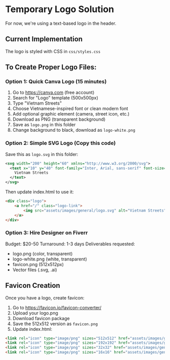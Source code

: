 # Temporary Logo Solution

For now, we're using a text-based logo in the header.

## Current Implementation
The logo is styled with CSS in `css/styles.css`

## To Create Proper Logo Files:

### Option 1: Quick Canva Logo (15 minutes)
1. Go to https://canva.com (free account)
2. Search for "Logo" template (500x500px)
3. Type "Vietnam Streets"
4. Choose Vietnamese-inspired font or clean modern font
5. Add optional graphic element (camera, street icon, etc.)
6. Download as PNG (transparent background)
7. Save as `logo.png` in this folder
8. Change background to black, download as `logo-white.png`

### Option 2: Simple SVG Logo (Copy this code)

Save this as `logo.svg` in this folder:

```svg
<svg width="200" height="60" xmlns="http://www.w3.org/2000/svg">
  <text x="10" y="40" font-family="Inter, Arial, sans-serif" font-size="24" font-weight="600" fill="#d73027">
    Vietnam Streets
  </text>
</svg>
```

Then update index.html to use it:
```html
<div class="logo">
    <a href="/" class="logo-link">
        <img src="assets/images/general/logo.svg" alt="Vietnam Streets" height="40">
    </a>
</div>
```

### Option 3: Hire Designer on Fiverr
Budget: $20-50
Turnaround: 1-3 days
Deliverables requested:
- logo.png (color, transparent)
- logo-white.png (white, transparent)
- favicon.png (512x512px)
- Vector files (.svg, .ai)

## Favicon Creation

Once you have a logo, create favicon:
1. Go to https://favicon.io/favicon-converter/
2. Upload your logo.png
3. Download favicon package
4. Save the 512x512 version as `favicon.png`
5. Update index.html:

```html
<link rel="icon" type="image/png" sizes="512x512" href="assets/images/general/favicon.png">
<link rel="icon" type="image/png" sizes="192x192" href="assets/images/general/favicon.png">
<link rel="icon" type="image/png" sizes="32x32" href="assets/images/general/favicon.png">
<link rel="icon" type="image/png" sizes="16x16" href="assets/images/general/favicon.png">
```
